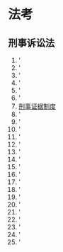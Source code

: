 # 法考

## 刑事诉讼法

1. '
2. '
3. '
4. '
5. '
6. '
7. [刑事证据制度](./刑事诉讼法/7.刑事证据制度.md)
8. '
9. '
10. '
11. '
12. '
13. '
14. '
15. '
16. '
17. '
18. '
19. '
20. '
21. '
22. '
23. '
24. '
25. '

